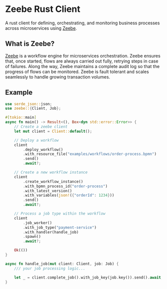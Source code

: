 # Zeebe Rust Client

A rust client for defining, orchestrating, and monitoring business processes
across microservices using [Zeebe].

## What is Zeebe?

[Zeebe] is a workflow engine for microservices orchestration. Zeebe ensures
that, once started, flows are always carried out fully, retrying steps in case
of failures. Along the way, Zeebe maintains a complete audit log so that the
progress of flows can be monitored. Zeebe is fault tolerant and scales
seamlessly to handle growing transaction volumes.

[Zeebe]: https://zeebe.io

## Example

```rust
use serde_json::json;
use zeebe::{Client, Job};

#[tokio::main]
async fn main() -> Result<(), Box<dyn std::error::Error>> {
    // Create a zeebe client
    let mut client = Client::default();

    // Deploy a workflow
    client
        .deploy_workflow()
        .with_resource_file("examples/workflows/order-process.bpmn")
        .send()
        .await?;

    // Create a new workflow instance
    client
        .create_workflow_instance()
        .with_bpmn_process_id("order-process")
        .with_latest_version()
        .with_variables(json!({"orderId": 1234}))
        .send()
        .await?;

    // Process a job type within the workflow
    client
        .job_worker()
        .with_job_type("payment-service")
        .with_handler(handle_job)
        .spawn()
        .await?;

    Ok(())
}

async fn handle_job(mut client: Client, job: Job) {
    /// your job processing logic...

    let _ = client.complete_job().with_job_key(job.key()).send().await;
}
```
